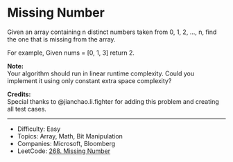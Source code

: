 # Missing Number

Given an array containing n distinct numbers taken from 0, 1, 2, ..., n, find the one that is missing from the array.

For example,
Given nums = [0, 1, 3] return 2.

**Note:**  
Your algorithm should run in linear runtime complexity. Could you implement it using only constant extra space complexity?

**Credits:**  
Special thanks to @jianchao.li.fighter for adding this problem and creating all test cases.

---

* Difficulty: Easy
* Topics: Array, Math, Bit Manipulation
* Companies: Microsoft, Bloomberg
* LeetCode: [268. Missing Number](https://leetcode.com/problems/missing-number/description/)
